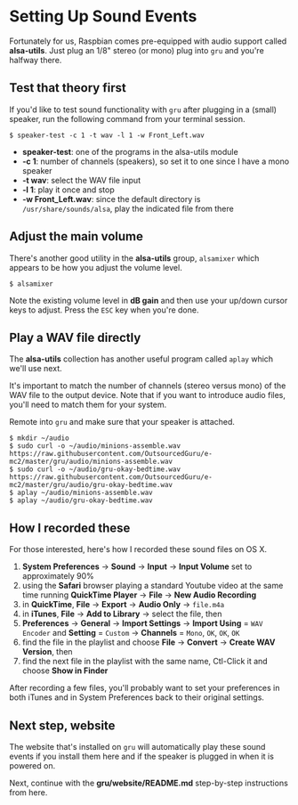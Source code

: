 # Setting Up Sound Events
Fortunately for us, Raspbian comes pre-equipped with audio support called **alsa-utils**.  Just plug an 1/8" stereo (or mono) plug into `gru` and you're halfway there.

## Test that theory first
If you'd like to test sound functionality with `gru` after plugging in a (small) speaker, run the following command from your terminal session.

```
$ speaker-test -c 1 -t wav -l 1 -w Front_Left.wav
```

* **speaker-test**: one of the programs in the alsa-utils module
* **-c 1**: number of channels (speakers), so set it to one since I have a mono speaker
* **-t wav**: select the WAV file input
* **-l 1**: play it once and stop
* **-w Front_Left.wav**: since the default directory is `/usr/share/sounds/alsa`, play the indicated file from there

## Adjust the main volume
There's another good utility in the **alsa-utils** group, `alsamixer` which appears to be how you adjust the volume level.

```
$ alsamixer
```

Note the existing volume level in **dB gain** and then use your up/down cursor keys to adjust.  Press the `ESC` key when you're done.

## Play a WAV file directly
The **alsa-utils** collection has another useful program called `aplay` which we'll use next.

It's important to match the number of channels (stereo versus mono) of the WAV file to the output device.  Note that if you want to introduce audio files, you'll need to match them for your system.

Remote into `gru` and make sure that your speaker is attached.

```
$ mkdir ~/audio
$ sudo curl -o ~/audio/minions-assemble.wav https://raw.githubusercontent.com/OutsourcedGuru/e-mc2/master/gru/audio/minions-assemble.wav
$ sudo curl -o ~/audio/gru-okay-bedtime.wav https://raw.githubusercontent.com/OutsourcedGuru/e-mc2/master/gru/audio/gru-okay-bedtime.wav
$ aplay ~/audio/minions-assemble.wav
$ aplay ~/audio/gru-okay-bedtime.wav
```

## How I recorded these
For those interested, here's how I recorded these sound files on OS X.

1. **System Preferences** -> **Sound** -> **Input** -> **Input Volume** set to approximately 90%
2. using the **Safari** browser playing a standard Youtube video at the same time running **QuickTime Player** -> **File** -> **New Audio Recording**
3. in **QuickTime**, **File** -> **Export** -> **Audio Only** -> `file.m4a`
4. in **iTunes**, **File** -> **Add to Library** -> select the file, then
5. **Preferences** -> **General** -> **Import Settings** -> **Import Using** = `WAV Encoder` and **Setting** = `Custom` -> **Channels** = `Mono`, `OK`, `OK`, `OK`
6. find the file in the playlist and choose **File** -> **Convert** -> **Create WAV Version**, then
7. find the next file in the playlist with the same name, Ctl-Click it and choose **Show in Finder**

After recording a few files, you'll probably want to set your preferences in both iTunes and in System Preferences back to their original settings.

## Next step, website
The website that's installed on `gru` will automatically play these sound events if you install them here and if the speaker is plugged in when it is powered on.

Next, continue with the **gru/website/README.md** step-by-step instructions from here.
